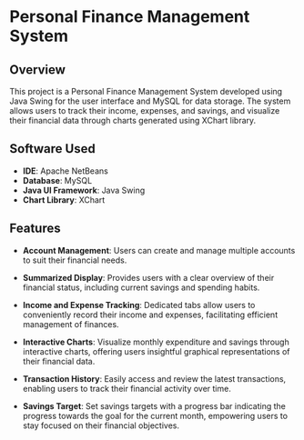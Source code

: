 # Personal Finance Management System

## Overview

This project is a Personal Finance Management System developed using Java Swing for the user interface and MySQL for data storage. The system allows users to track their income, expenses, and savings, and visualize their financial data through charts generated using XChart library.

## Software Used

- **IDE**: Apache NetBeans
- **Database**: MySQL
- **Java UI Framework**: Java Swing
- **Chart Library**: XChart

## Features

- **Account Management**: Users can create and manage multiple accounts to suit their financial needs.
  
- **Summarized Display**: Provides users with a clear overview of their financial status, including current savings and spending habits.
  
- **Income and Expense Tracking**: Dedicated tabs allow users to conveniently record their income and expenses, facilitating efficient management of finances.
  
- **Interactive Charts**: Visualize monthly expenditure and savings through interactive charts, offering users insightful graphical representations of their financial data.
  
- **Transaction History**: Easily access and review the latest transactions, enabling users to track their financial activity over time.
  
- **Savings Target**: Set savings targets with a progress bar indicating the progress towards the goal for the current month, empowering users to stay focused on their financial objectives.



